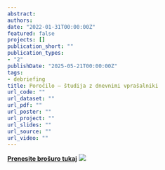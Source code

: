 ```yaml
---
abstract:
authors:
date: "2022-01-31T00:00:00Z"
featured: false
projects: []
publication_short: ""
publication_types:
- "2"
publishDate: "2025-05-21T00:00:00Z"
tags:
- debriefing
title: Poročilo – študija z dnevnimi vprašalniki
url_code: ""
url_dataset: ""
url_pdf: ""
url_poster: ""
url_project: ""
url_slides: ""
url_source: ""
url_video: ""
---
```


<a href="/img/debriefing_sl_diary.pdf" tabindex="-1"><strong>Prenesite brošuro tukaj</strong></a>
![](/img/merged_debriefing_sl_diary.jpg)